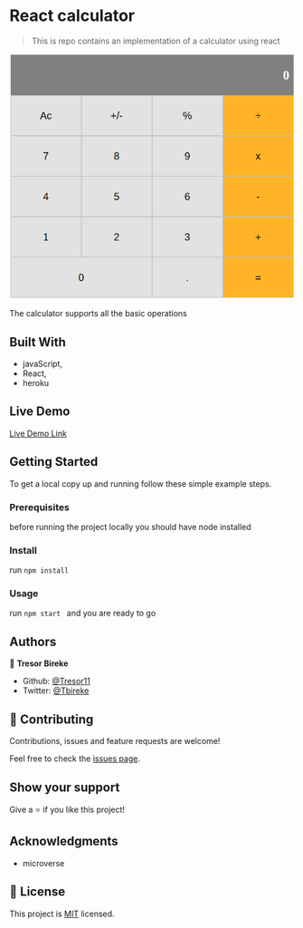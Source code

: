 # React calculator

> This is repo contains an implementation of a calculator using react

![screenshot](./calculator.png)

The calculator supports all the basic operations

## Built With

- javaScript,
- React,
- heroku

## Live Demo

[Live Demo Link](https://react-calculator-t.herokuapp.com/)


## Getting Started

To get a local copy up and running follow these simple example steps.

### Prerequisites

before running the project locally you should have node installed

### Install

run ```npm install```

### Usage

run ```npm start ``` and you are ready to go

## Authors

👤 **Tresor Bireke**

- Github: [@Tresor11](https://github.com/Tresor11)
- Twitter: [@Tbireke](https://twitter.com/Tbireke)

## 🤝 Contributing

Contributions, issues and feature requests are welcome!

Feel free to check the [issues page](issues/).

## Show your support

Give a ⭐️ if you like this project!

## Acknowledgments

- microverse

## 📝 License

This project is [MIT](lic.url) licensed.
